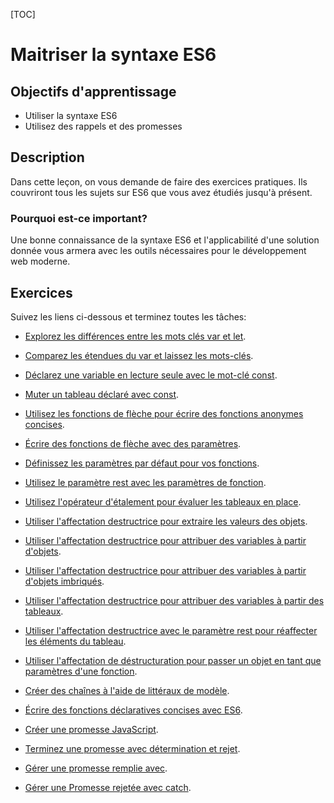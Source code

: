 [TOC]

# <b>Maitriser la syntaxe ES6 </b>

## **Objectifs d'apprentissage**

- Utiliser la syntaxe ES6
- Utilisez des rappels et des promesses

## **Description**

Dans cette leçon, on vous demande de faire des exercices pratiques. Ils couvriront tous les sujets sur ES6 que vous avez étudiés jusqu'à présent.

### **Pourquoi est-ce important?**

Une bonne connaissance de la syntaxe ES6 et l'applicabilité d'une solution donnée vous armera avec les outils nécessaires pour le développement web moderne.

## **Exercices**

Suivez les liens ci-dessous et terminez toutes les tâches:

- [Explorez les différences entre les mots clés var et let](https://www.freecodecamp.org/learn/javascript-algorithms-and-data-structures/basic-javascript/explore-differences-between-the-var-and-let-keywords).
    
- [Comparez les étendues du var et laissez les mots-clés](https://www.freecodecamp.org/learn/javascript-algorithms-and-data-structures/es6/compare-scopes-of-the-var-and-let-keywords).
    
- [Déclarez une variable en lecture seule avec le mot-clé const](https://www.freecodecamp.org/learn/javascript-algorithms-and-data-structures/basic-javascript/declare-a-read-only-variable-with-the-const-keyword).
    
- [Muter un tableau déclaré avec const](https://www.freecodecamp.org/learn/javascript-algorithms-and-data-structures/es6/mutate-an-array-declared-with-const).
    
- [Utilisez les fonctions de flèche pour écrire des fonctions anonymes concises](https://www.freecodecamp.org/learn/javascript-algorithms-and-data-structures/es6/use-arrow-functions-to-write-concise-anonymous-functions).
    
- [Écrire des fonctions de flèche avec des paramètres](https://www.freecodecamp.org/learn/javascript-algorithms-and-data-structures/es6/write-arrow-functions-with-parameters).
    
- [Définissez les paramètres par défaut pour vos fonctions](https://www.freecodecamp.org/learn/javascript-algorithms-and-data-structures/es6/set-default-parameters-for-your-functions).
    
- [Utilisez le paramètre rest avec les paramètres de fonction](https://www.freecodecamp.org/learn/javascript-algorithms-and-data-structures/es6/use-the-rest-parameter-with-function-parameters).
    
- [Utilisez l'opérateur d'étalement pour évaluer les tableaux en place](https://www.freecodecamp.org/learn/javascript-algorithms-and-data-structures/es6/use-the-spread-operator-to-evaluate-arrays-in-place).
    
- [Utiliser l'affectation destructrice pour extraire les valeurs des objets](https://www.freecodecamp.org/learn/javascript-algorithms-and-data-structures/es6/use-destructuring-assignment-to-extract-values-from-objects).
    
- [Utiliser l'affectation destructrice pour attribuer des variables à partir d'objets](https://www.freecodecamp.org/learn/javascript-algorithms-and-data-structures/es6/use-destructuring-assignment-to-assign-variables-from-objects).
    
- [Utiliser l'affectation destructrice pour attribuer des variables à partir d'objets imbriqués](https://www.freecodecamp.org/learn/javascript-algorithms-and-data-structures/es6/use-destructuring-assignment-to-assign-variables-from-nested-objects).
    
- [Utiliser l'affectation destructrice pour attribuer des variables à partir des tableaux](https://www.freecodecamp.org/learn/javascript-algorithms-and-data-structures/es6/use-destructuring-assignment-to-assign-variables-from-arrays).
    
- [Utiliser l'affectation destructrice avec le paramètre rest pour réaffecter les éléments du tableau](https://www.freecodecamp.org/learn/javascript-algorithms-and-data-structures/es6/use-destructuring-assignment-with-the-rest-parameter-to-reassign-array-elements).
    
- [Utiliser l'affectation de déstructuration pour passer un objet en tant que paramètres d'une fonction](https://www.freecodecamp.org/learn/javascript-algorithms-and-data-structures/es6/use-destructuring-assignment-to-pass-an-object-as-a-functions-parameters).
    
- [Créer des chaînes à l'aide de littéraux de modèle](https://www.freecodecamp.org/learn/javascript-algorithms-and-data-structures/es6/create-strings-using-template-literals).
    
- [Écrire des fonctions déclaratives concises avec ES6](https://www.freecodecamp.org/learn/javascript-algorithms-and-data-structures/es6/write-concise-declarative-functions-with-es6).
    
- [Créer une promesse JavaScript](https://www.freecodecamp.org/learn/javascript-algorithms-and-data-structures/es6/create-a-javascript-promise).
    
- [Terminez une promesse avec détermination et rejet](https://www.freecodecamp.org/learn/javascript-algorithms-and-data-structures/es6/complete-a-promise-with-resolve-and-reject).
    
- [Gérer une promesse remplie avec](https://www.freecodecamp.org/learn/javascript-algorithms-and-data-structures/es6/handle-a-fulfilled-promise-with-then).
    
- [Gérer une Promesse rejetée avec catch](https://www.freecodecamp.org/learn/javascript-algorithms-and-data-structures/es6/handle-a-rejected-promise-with-catch).